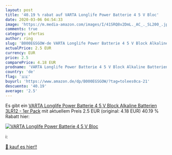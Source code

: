 ```yaml
---
layout: post
title: '40.19 % rabat auf VARTA Longlife Power Batterie 4 5 V Bloc'
date: 2020-03-06 04:54:33
image: 'https://m.media-amazon.com/images/I/41SRQ8v2DmL._AC_._SL200_.jpg'
comments: true
category: ofertas
author: ring
slug: 'B000EGSGOW-de VARTA Longlife Power Batterie 4 5 V Block Alkaline Batterien 3LR12 - 1er Pack'
actualPrice: 2.5 EUR
currency: EUR
price: 2.5
comparePrice: 4.18 EUR
prodname: 'VARTA Longlife Power Batterie 4 5 V Block Alkaline Batterien 3LR12 - 1er Pack'
country: 'de'
flag: '🇩🇪'
buyurl: 'https://www.amazon.de/dp/B000EGSGOW/?tag=tolees0ca-21'
descuento: '40.19'
average: '2.5'
---
```


Es gibt ein [VARTA Longlife Power Batterie 4 5 V Block Alkaline Batterien 3LR12 - 1er Pack](https://www.amazon.de/dp/B000EGSGOW/?tag=tolees0ca-21) mit aktuellem Preis 2.5 EUR (original: 4.18 EUR) 40.19 % Rabatt hier:

[![VARTA Longlife Power Batterie 4 5 V Bloc](https://m.media-amazon.com/images/I/41SRQ8v2DmL._AC_._SL200_.jpg)](https://www.amazon.de/dp/B000EGSGOW/?tag=tolees0ca-21)

ℹ️:


[🛒 kauf es hier!!](https://www.amazon.de/dp/B000EGSGOW/?tag=tolees0ca-21)
